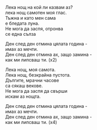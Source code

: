 Лека нощ на кой ли казвам аз? <br />
лека нощ самотен моя глас. <br />
Тъжна и като мен сама <br />
е бледата луна. <br />
Не мога да заспя, отронва <br />
се една сълза

Ден след ден отмина цялата година - <br />
имах аз мечти. <br />
Ден след ден отмина ах, защо замина - <br />
как ми липсваш ти. (х2)

Лека нощ, моя самота. <br />
Лека нощ, безкрайна пустота. <br />
Дългите, мрачни часове <br />
са сякаш векове. <br />
Не мога да заспя да свърши <br />
искам аз нощта.

Ден след ден отмина цялата година - <br />
имах аз мечти. <br />
Ден след ден отмина ах, защо замина - <br />
как ми липсваш ти. (х4)